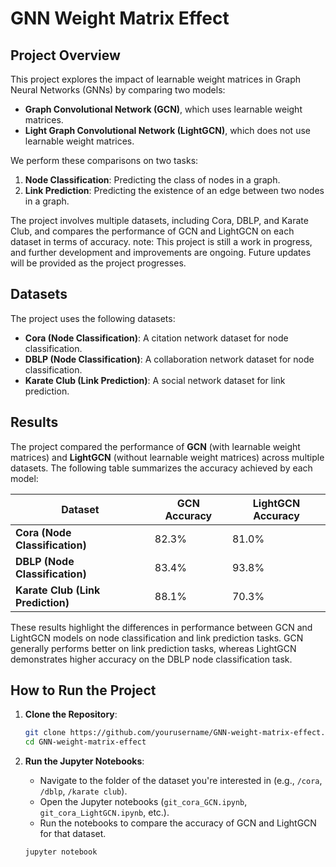 
# GNN Weight Matrix Effect

## Project Overview

This project explores the impact of learnable weight matrices in Graph Neural Networks (GNNs) by comparing two models: 
- **Graph Convolutional Network (GCN)**, which uses learnable weight matrices.
- **Light Graph Convolutional Network (LightGCN)**, which does not use learnable weight matrices.

We perform these comparisons on two tasks:
1. **Node Classification**: Predicting the class of nodes in a graph.
2. **Link Prediction**: Predicting the existence of an edge between two nodes in a graph.

The project involves multiple datasets, including Cora, DBLP, and Karate Club, and compares the performance of GCN and LightGCN on each dataset in terms of accuracy.
note: This project is still a work in progress, and further development and improvements are ongoing. Future updates will be provided as the project progresses.

## Datasets

The project uses the following datasets:
- **Cora (Node Classification)**: A citation network dataset for node classification.
- **DBLP (Node Classification)**: A collaboration network dataset for node classification.
- **Karate Club (Link Prediction)**: A social network dataset for link prediction.

## Results

The project compared the performance of **GCN** (with learnable weight matrices) and **LightGCN** (without learnable weight matrices) across multiple datasets. The following table summarizes the accuracy achieved by each model:

| **Dataset**  | **GCN Accuracy** | **LightGCN Accuracy** |
|--------------|------------------|-----------------------|
| **Cora (Node Classification)**     | 82.3%            | 81.0%                 |
| **DBLP (Node Classification)**     | 83.4%            | 93.8%                 |
| **Karate Club (Link Prediction)**  | 88.1%            | 70.3%                 |

These results highlight the differences in performance between GCN and LightGCN models on node classification and link prediction tasks. GCN generally performs better on link prediction tasks, whereas LightGCN demonstrates higher accuracy on the DBLP node classification task.

## How to Run the Project

1. **Clone the Repository**:
   ```bash
   git clone https://github.com/yourusername/GNN-weight-matrix-effect.git
   cd GNN-weight-matrix-effect
   ```

2. **Run the Jupyter Notebooks**:
   - Navigate to the folder of the dataset you're interested in (e.g., `/cora`, `/dblp`, `/karate club`).
   - Open the Jupyter notebooks (`git_cora_GCN.ipynb`, `git_cora_LightGCN.ipynb`, etc.).
   - Run the notebooks to compare the accuracy of GCN and LightGCN for that dataset.

   ```bash
   jupyter notebook
   ```
